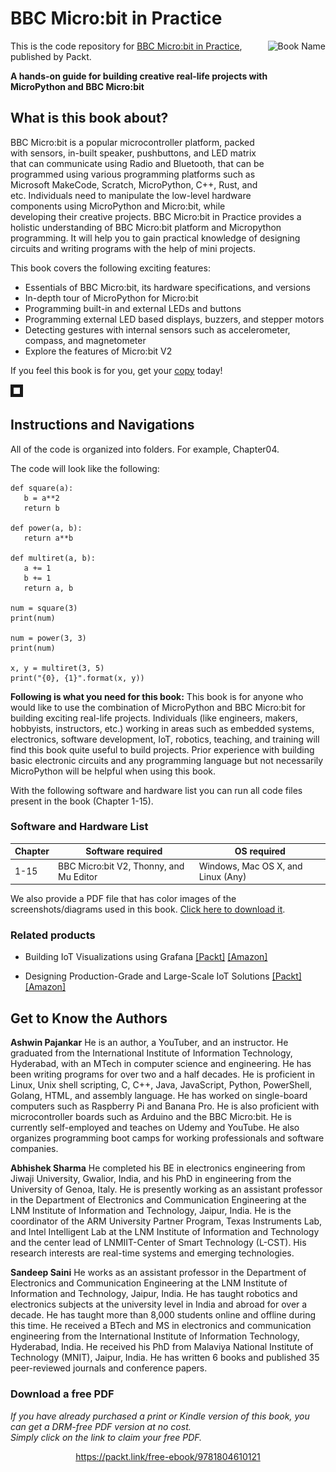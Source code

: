 


# BBC Micro:bit in Practice

<a href="https://www.packtpub.com/product/bbc-microbit-in-practice/9781804610121"><img src="https://m.media-amazon.com/images/I/41E4pwoJb8L.jpg" alt="Book Name" height="256px" align="right"></a>

This is the code repository for [BBC Micro:bit in Practice](https://www.packtpub.com/product/bbc-microbit-in-practice/9781804610121), published by Packt.

**A hands-on guide for building creative real-life projects with MicroPython and BBC Micro:bit**

## What is this book about?
BBC Micro:bit is a popular microcontroller platform, packed with sensors, in-built speaker, pushbuttons, and LED matrix that can communicate using Radio and Bluetooth, that can be programmed using various programming platforms such as Microsoft MakeCode, Scratch, MicroPython, C++, Rust, and etc. Individuals need to manipulate the low-level hardware components using MicroPython and Micro:bit, while developing their creative projects.
BBC Micro:bit in Practice provides a holistic understanding of BBC Micro:bit platform and Micropython programming. It will help you to gain practical knowledge of designing circuits and writing programs with the help of mini projects.

This book covers the following exciting features: 
* Essentials of BBC Micro:bit, its hardware specifications, and versions
* In-depth tour of MicroPython for Micro:bit
* Programming built-in and external LEDs and buttons
* Programming external LED based displays, buzzers, and stepper motors
* Detecting gestures with internal sensors such as accelerometer, compass, and magnetometer
* Explore the features of Micro:bit V2

If you feel this book is for you, get your [copy](https://www.amazon.com/BBC-Micro-hands-real-life-MicroPython-ebook/dp/B0BHT9ZZY2) today!

<a href="https://www.packtpub.com/?utm_source=github&utm_medium=banner&utm_campaign=GitHubBanner"><img src="https://raw.githubusercontent.com/PacktPublishing/GitHub/master/GitHub.png" alt="https://www.packtpub.com/" border="5" /></a>

## Instructions and Navigations
All of the code is organized into folders. For example, Chapter04.

The code will look like the following:
```
def square(a):
   b = a**2
   return b
	
def power(a, b):
   return a**b
	
def multiret(a, b):
   a += 1
   b += 1
   return a, b
   
num = square(3)
print(num)

num = power(3, 3)
print(num)

x, y = multiret(3, 5)
print("{0}, {1}".format(x, y))

```

**Following is what you need for this book:**
This book is for anyone who would like to use the combination of MicroPython and BBC Micro:bit for building exciting real-life projects. Individuals (like engineers, makers, hobbyists, instructors, etc.) working in areas such as embedded systems, electronics, software development, IoT, robotics, teaching, and training will find this book quite useful to build projects. Prior experience with building basic electronic circuits and any programming language but not necessarily MicroPython will be helpful when using this book.

With the following software and hardware list you can run all code files present in the book (Chapter 1-15).

### Software and Hardware List

| Chapter  | Software required                                                       | OS required                       |
| -------- | ------------------------------------------------------------------------| ----------------------------------|
| 1-15     | BBC Micro:bit V2, Thonny, and Mu Editor                                 | Windows, Mac OS X, and Linux (Any)|

We also provide a PDF file that has color images of the screenshots/diagrams used in this book. [Click here to download it](https://packt.link/AYz3z).

### Related products <Other books you may enjoy>
* Building IoT Visualizations using Grafana [[Packt]](https://www.packtpub.com/product/building-iot-visualizations-using-grafana/9781803236124) [[Amazon]](https://www.amazon.com/Building-Visualizations-using-Grafana-Elasticsearch-ebook/dp/B0B42PSZDP)

* Designing Production-Grade and Large-Scale IoT Solutions [[Packt]](https://www.packtpub.com/product/designing-production-grade-and-large-scale-iot-solutions/9781838829254) [[Amazon]](https://www.amazon.com/Designing-Production-Grade-Large-Scale-Solutions-end-ebook/dp/B09X78RSZQ)

## Get to Know the Authors
**Ashwin Pajankar**
He  is an author, a YouTuber, and an instructor. He graduated from the International Institute of Information Technology, Hyderabad, with an MTech in computer science and engineering. He has been writing programs for over two and a half decades. He is proficient in Linux, Unix shell scripting, C, C++, Java, JavaScript, Python, PowerShell, Golang, HTML, and assembly language. He has worked on single-board computers such as Raspberry Pi and Banana Pro. He is also proficient with microcontroller boards such as Arduino and the BBC Micro:bit. He is currently self-employed and teaches on Udemy and YouTube. He also organizes programming boot camps for working professionals and software companies.

**Abhishek Sharma**
He completed his BE in electronics engineering from Jiwaji University, Gwalior, India, and his PhD in engineering from the University of Genoa, Italy. He is presently working as an assistant professor in the Department of Electronics and Communication Engineering at the LNM Institute of Information and Technology, Jaipur, India. He is the coordinator of the ARM University Partner Program, Texas Instruments Lab, and Intel Intelligent Lab at the LNM Institute of Information and Technology and the center lead of LNMIIT-Center of Smart Technology (L-CST). His research interests are real-time systems and emerging technologies.

**Sandeep Saini**
He works as an assistant professor in the Department of Electronics and Communication Engineering at the LNM Institute of Information and Technology, Jaipur, India. He has taught robotics and electronics subjects at the university level in India and abroad for over a decade. He has taught more than 8,000 students online and offline during this time. He received a BTech and MS in electronics and communication engineering from the International Institute of Information Technology, Hyderabad, India. He received his PhD from Malaviya National Institute of Technology (MNIT), Jaipur, India. He has written 6 books and published 35 peer-reviewed journals and conference papers.

### Download a free PDF

 <i>If you have already purchased a print or Kindle version of this book, you can get a DRM-free PDF version at no cost.<br>Simply click on the link to claim your free PDF.</i>
<p align="center"> <a href="https://packt.link/free-ebook/9781804610121">https://packt.link/free-ebook/9781804610121 </a> </p>
